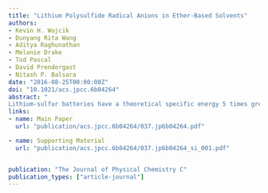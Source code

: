 ```yaml
---
title: "Lithium Polysulfide Radical Anions in Ether-Based Solvents"
authors:
- Kevin H. Wujcik
- Dunyang Rita Wang
- Aditya Raghunathan
- Melanie Drake
- Tod Pascal
- David Prendergast
- Nitash P. Balsara
date: "2016-08-25T00:00:00Z"
doi: "10.1021/acs.jpcc.6b04264"
abstract: "
Lithium-sulfur batteries have a theoretical specific energy 5 times greater than current lithium-ion battery standards, but suffer from the issue of lithium polysulfide dissolution. The reaction mechanisms that underlie the formation of lithium polysulfide reaction intermediates have been studied for over four decades, yet still elude researchers. Polysulfide radical anions formed during the redox processes have become a focal point of fundamental Li−S battery research. The formation of radical species has even been shown to be advantageous to the electrochemical pathways. However, whether polysulfide radical anions can form and be stabilized in common Li−S battery electrolytes that are ether-based is a point of contention in Li−S battery research. The goal of this work was to examine the presence of radical polysulfide species in ether-based solvents. Lithium polysulfide solutions in tetraethylene glycol dimethyl ether and poly(ethylene oxide) are probed using a combination of ultraviolet−visible (UV−vis) and electron paramagnetic resonance (EPR) spectroscopy. EPR results confirm the presence of radical species in ether-based electrolytes. Comparison of the UV−vis spectra to EPR spectra establishes that the UV−vis absorbance signature for radical species in ether-based solvents occurs at a wavelength of 617 nm, which is consistent with what is observed for high electron pair donor solvents such as dimethylformamide and dimethyl sulfoxide."
links:
- name: Main Paper
  url: "publication/acs.jpcc.6b04264/037.jp6b04264.pdf"

- name: Supporting Material
  url: "publication/acs.jpcc.6b04264/037.jp6b04264_si_001.pdf"


publication: "The Journal of Physical Chemistry C"
publication_types: ["article-journal"]
---
```

